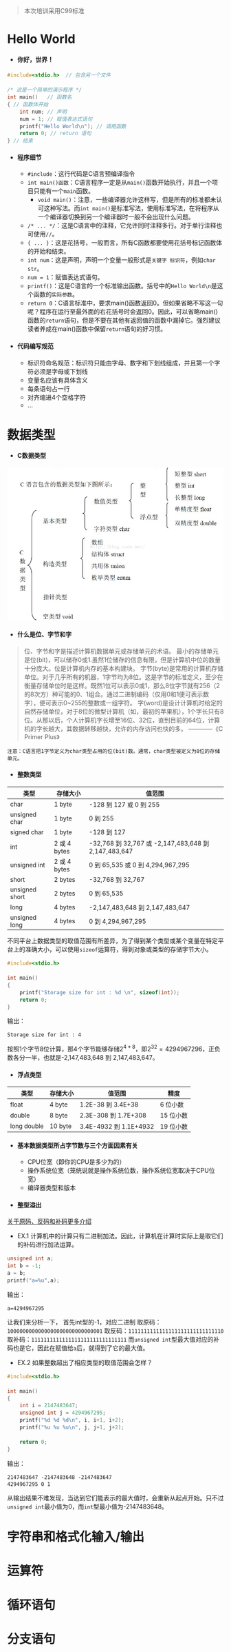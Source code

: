 > 本次培训采用C99标准
# Hello World
- ####  你好，世界！
``` C
#include<stdio.h>  // 包含另一个文件

/* 这是一个简单的演示程序 */
int main()   // 函数名
{ // 函数体开始
	int num; // 声明
	num = 1; // 赋值表达式语句
	printf("Hello World\n"); // 调用函数
	return 0; // return 语句
} // 结束
```
- #### 程序细节
  - `#include`：这行代码是C语言预编译指令
  - `int main()函数`：C语言程序一定是从`main()`函数开始执行，并且一个项目只能有一个`main`函数。
      - `void main()`：注意，一些编译器允许这样写，但是所有的标准都未认可这种写法。而`int main()`是标准写法，使用标准写法，在将程序从一个编译器切换到另一个编译器时一般不会出现什么问题。
  - `/* ... */`：这是C语言中的注释，它允许同时注释多行。对于单行注释也可使用`//`。
  - `{ ... }`：这是花括号，一般而言，所有C函数都要使用花括号标记函数体的开始和结束。
  - `int num`：这是声明，声明一个变量一般形式是`关键字 标识符`，例如`char str`。
  - `num = 1`：赋值表达式语句。
  - `printf()`：这是C语言的一个标准输出函数。括号中的`Hello World\n`是这个函数的`实际参数`。
  - `return 0`：C语言标准中，要求main()函数返回0。但如果省略不写这一句呢？程序在运行至最外面的右花括号时会返回0。因此，可以省略main()函数的`return`语句，但是不要在其他有返回值的函数中漏掉它。强烈建议读者养成在main()函数中保留`return`语句的好习惯。

- #### 代码编写规范
  - 标识符命名规范：标识符只能由字母、数字和下划线组成，并且第一个字符必须是字母或下划线
  - 变量名应该有具体含义
  - 每条语句占一行
  - 对齐缩进4个空格字符
  - ...


# 数据类型
- #### C数据类型
![type](https://github.com/android-nuc/17-C-Train/raw/master/image/c_language.png)

- #### 什么是位、字节和字
> 位、字节和字是描述计算机数据单元或存储单元的术语。
> 最小的存储单元是位(bit)，可以储存0或1.虽然1位储存的信息有限，但是计算机中位的数量十分庞大。位是计算机内存的基本构建块。
> 字节(byte)是常用的计算机存储单位。对于几乎所有的机器，1字节均为8位。这是字节的标准定义，至少在衡量存储单位时是这样。既然1位可以表示0或1，那么8位字节就有256（2的8次方）种可能的0、1组合。通过二进制编码（仅用0和1便可表示数字），便可表示0~255的整数或一组字符。
> 字(word)是设计计算机时给定的自然存储单位，对于8位的微型计算机（如，最初的苹果机），1个字长只有8位。从那以后，个人计算机字长增至16位、32位，直到目前的64位，计算机的字长越大，其数据转移越快，允许的内存访问也快的多。
> ————《C Primer Plus》

`注意：C语言把1字节定义为char类型占用的位(bit)数。通常，char类型被定义为8位的存储单元。`

- #### 整数类型
  
|类型|存储大小|值范围|
|-|-|-|
|char|1 byte|-128 到 127 或 0 到 255|
|unsigned char|1 byte|0 到 255|
|signed char|1 byte|-128 到 127|
|int|2 或 4 bytes|-32,768 到 32,767 或 -2,147,483,648 到 2,147,483,647|
|unsigned int|2 或 4 bytes|0 到 65,535 或 0 到 4,294,967,295|
|short|2 bytes|-32,768 到 32,767|
|unsigned short|2 bytes|0 到 65,535|
|long|4 bytes|-2,147,483,648 到 2,147,483,647|
|unsigned long|4 bytes|0 到 4,294,967,295|

不同平台上数据类型的取值范围有所差异，为了得到某个类型或某个变量在特定平台上的准确大小，可以使用`sizeof`运算符，得到对象或类型的存储字节大小。

``` C
#include<stdio.h>

int main()
{
	printf("Storage size for int : %d \n", sizeof(int));
	return 0;
}
```
输出：
```
Storage size for int : 4
```
按照1个字节8位计算，那4个字节能够存储$2^{4*8}$，即$2^{32} = 4294967296$，正负数各分一半，也就是-2,147,483,648 到 2,147,483,647。



- #### 浮点类型

类型|存储大小|值范围|精度
|-|-|-|-|
float|4 byte|1.2E-38 到 3.4E+38|6 位小数
double|8 byte|2.3E-308 到 1.7E+308|15 位小数
long double|10 byte|3.4E-4932 到 1.1E+4932|19 位小数

- #### 基本数据类型所占字节数与三个方面因素有关
  - CPU位宽（即你的CPU是多少为的）
  - 操作系统位宽（笼统说就是操作系统位数，操作系统位宽取决于CPU位宽）
  - 编译器类型和版本

- #### 整型溢出
[关于原码、反码和补码更多介绍](https://www.cnblogs.com/zhangziqiu/archive/2011/03/30/ComputerCode.html)

- EX.1
计算机中的计算只有二进制加法。因此，计算机在计算时实际上是取它们的补码进行加法运算。
``` C
unsigned int a;
int b = -1;
a = b;
printf("a=%u",a);
```
输出：
```
a=4294967295
```
让我们来分析一下，
首先int型的-1，对应二进制
取原码：`1000000000000000000000000000001`
取反码：`1111111111111111111111111111110`
取补码：`1111111111111111111111111111111`
而`unsigned int`型最大值对应的补码也是它，因此在赋值给`a`后，就得到了它的最大值。

- EX.2
如果整数超出了相应类型的取值范围会怎样？
``` C
#include<stdio.h>

int main()
{
	int i = 2147483647;
	unsigned int j = 4294967295;
	printf("%d %d %d\n", i, i+1, i+2);
	printf("%u %u %u\n", j, j+1, j+2);

	return 0;
}
```
输出：
```
2147483647 -2147483648 -2147483647
4294967295 0 1
```
从输出结果不难发现，当达到它们能表示的最大值时，会重新从起点开始。只不过`unsigned int`最小值为0，而`int`型最小值为-2147483648。


# 字符串和格式化输入/输出

# 运算符

# 循环语句

# 分支语句

